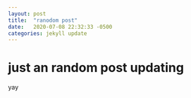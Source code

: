 ```yaml
---
layout: post
title:  "ranodom post"
date:   2020-07-08 22:32:33 -0500
categories: jekyll update
---
```

# just an random post updating
yay
